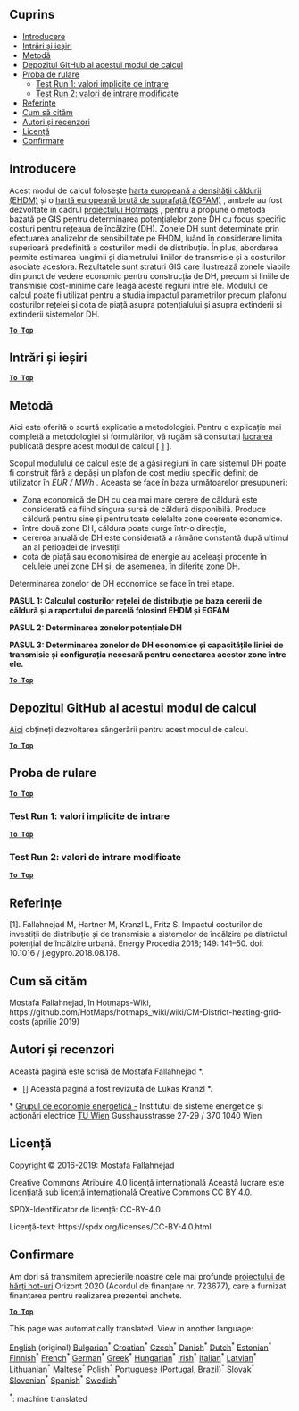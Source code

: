 <h2> Cuprins </h2><ul><li> <a href="#introduction">Introducere</a> </li><li> <a href="#inputs-and-outputs">Intrări și ieșiri</a> </li><li> <a href="#method">Metodă</a> </li><li> <a href="#GitHub-Repository-of-this-calculation-module">Depozitul GitHub al acestui modul de calcul</a> </li><li> <a href="#sample-run">Proba de rulare</a> <ul><li> <a href="#test-run-1-default-input-values">Test Run 1: valori implicite de intrare</a> </li><li> <a href="#test-run-2-modified-input-values">Test Run 2: valori de intrare modificate</a> </li></ul></li><li> <a href="#references">Referințe</a> </li><li> <a href="#how-to-cite">Cum să cităm</a> </li><li> <a href="#authors-and-reviewers">Autori și recenzori</a> </li><li> <a href="#license">Licență</a> </li><li> <a href="#acknowledgement">Confirmare</a> </li></ul><h2> Introducere </h2><p> Acest modul de calcul folosește <a href="https://gitlab.com/hotmaps/heat/heat_tot_curr_density">harta europeană a densității căldurii (EHDM)</a> și o <a href="https://gitlab.com/hotmaps/gfa_tot_curr_density">hartă europeană brută de suprafață (EGFAM)</a> , ambele au fost dezvoltate în cadrul <a href="https://www.hotmaps-project.eu/">proiectului Hotmaps</a> , pentru a propune o metodă bazată pe GIS pentru determinarea potențialelor zone DH cu focus specific costuri pentru rețeaua de încălzire (DH). Zonele DH sunt determinate prin efectuarea analizelor de sensibilitate pe EHDM, luând în considerare limita superioară predefinită a costurilor medii de distribuție. În plus, abordarea permite estimarea lungimii și diametrului liniilor de transmisie și a costurilor asociate acestora. Rezultatele sunt straturi GIS care ilustrează zonele viabile din punct de vedere economic pentru construcția de DH, precum și liniile de transmisie cost-minime care leagă aceste regiuni între ele. Modulul de calcul poate fi utilizat pentru a studia impactul parametrilor precum plafonul costurilor rețelei și cota de piață asupra potențialului și asupra extinderii și extinderii sistemelor DH. </p><p><ins> <code><strong><a href="#table-of-contents">To Top</a></strong></code> </ins> </p><h2> Intrări și ieșiri </h2><p><ins> <code><strong><a href="#table-of-contents">To Top</a></strong></code> </ins> </p><h2> Metodă </h2><p> Aici este oferită o scurtă explicație a metodologiei. Pentru o explicație mai completă a metodologiei și formulărilor, vă rugăm să consultați <a href="https://www.sciencedirect.com/science/article/pii/S1876610218304740">lucrarea</a> publicată despre acest modul de calcul [ <a href="#References">1</a> ]. </p><p> Scopul modulului de calcul este de a găsi regiuni în care sistemul DH poate fi construit fără a depăși un plafon de cost mediu specific definit de utilizator în <em><em>EUR / MWh</em></em> . Aceasta se face în baza următoarelor presupuneri: </p><ul><li> Zona economică de DH cu cea mai mare cerere de căldură este considerată ca fiind singura sursă de căldură disponibilă. Produce căldură pentru sine și pentru toate celelalte zone coerente economice. </li><li> între două zone DH, căldura poate curge într-o direcție, </li><li> cererea anuală de DH este considerată a rămâne constantă după ultimul an al perioadei de investiții </li><li> cota de piață sau economisirea de energie au aceleași procente în celulele unei zone DH și, de asemenea, în diferite zone DH. </li></ul><p> Determinarea zonelor de DH economice se face în trei etape. </p><p> <strong>PASUL 1: Calculul costurilor rețelei de distribuție pe baza cererii de căldură și a raportului de parcelă folosind EHDM și EGFAM</strong> </p><p> <strong>PASUL 2: Determinarea zonelor potențiale DH</strong> </p><p> <strong>PASUL 3: Determinarea zonelor de DH economice și capacitățile liniei de transmisie și configurația necesară pentru conectarea acestor zone între ele.</strong> </p><p><ins> <code><strong><a href="#table-of-contents">To Top</a></strong></code> </ins> </p><h2> Depozitul GitHub al acestui modul de calcul </h2><p> <a href="https://github.com/HotMaps/dh_economic_assessment/tree/develop">Aici</a> obțineți dezvoltarea sângerării pentru acest modul de calcul. </p><p><ins> <code><strong><a href="#table-of-contents">To Top</a></strong></code> </ins> </p><h2> Proba de rulare </h2><p><ins> <code><strong><a href="#table-of-contents">To Top</a></strong></code> </ins> </p><h3> Test Run 1: valori implicite de intrare </h3><p><ins> <code><strong><a href="#table-of-contents">To Top</a></strong></code> </ins> </p><h3> Test Run 2: valori de intrare modificate </h3><p><ins> <code><strong><a href="#table-of-contents">To Top</a></strong></code> </ins> </p><h2> Referințe </h2><p> [1]. Fallahnejad M, Hartner M, Kranzl L, Fritz S. Impactul costurilor de investiții de distribuție și de transmisie a sistemelor de încălzire pe districtul potențial de încălzire urbană. Energy Procedia 2018; 149: 141–50. doi: 10.1016 / j.egypro.2018.08.178. </p><h2> Cum să cităm </h2><p> Mostafa Fallahnejad, în Hotmaps-Wiki, https://github.com/HotMaps/hotmaps_wiki/wiki/CM-District-heating-grid-costs (aprilie 2019) </p><h2> Autori și recenzori </h2><p> Această pagină este scrisă de Mostafa Fallahnejad *. </p><ul><li> [] Această pagină a fost revizuită de Lukas Kranzl *. </li></ul><p> * <a href="https://eeg.tuwien.ac.at/">Grupul de economie energetică -</a> Institutul de sisteme energetice și acționări electrice <a href="https://eeg.tuwien.ac.at/">TU Wien</a> Gusshausstrasse 27-29 / 370 1040 Wien </p><h2> Licență </h2><p> Copyright © 2016-2019: Mostafa Fallahnejad </p><p> Creative Commons Atribuire 4.0 licență internațională Această lucrare este licențiată sub licență internațională Creative Commons CC BY 4.0. </p><p> SPDX-Identificator de licență: CC-BY-4.0 </p><p> Licență-text: https://spdx.org/licenses/CC-BY-4.0.html </p><h2> Confirmare </h2><p> Am dori să transmitem aprecierile noastre cele mai profunde <a href="https://www.hotmaps-project.eu">proiectului de hărți hot-uri</a> Orizont 2020 (Acordul de finanțare nr. 723677), care a furnizat finanțarea pentru realizarea prezentei anchete. </p><p><ins> <code><strong><a href="#table-of-contents">To Top</a></strong></code> </ins> </p>

This page was automatically translated. View in another language:

[English](en-CM-District-heating-potential-economic-assessment) (original) [Bulgarian](bg-CM-District-heating-potential-economic-assessment)<sup>\*</sup> [Croatian](hr-CM-District-heating-potential-economic-assessment)<sup>\*</sup> [Czech](cs-CM-District-heating-potential-economic-assessment)<sup>\*</sup> [Danish](da-CM-District-heating-potential-economic-assessment)<sup>\*</sup> [Dutch](nl-CM-District-heating-potential-economic-assessment)<sup>\*</sup> [Estonian](et-CM-District-heating-potential-economic-assessment)<sup>\*</sup> [Finnish](fi-CM-District-heating-potential-economic-assessment)<sup>\*</sup> [French](fr-CM-District-heating-potential-economic-assessment)<sup>\*</sup> [German](de-CM-District-heating-potential-economic-assessment)<sup>\*</sup> [Greek](el-CM-District-heating-potential-economic-assessment)<sup>\*</sup> [Hungarian](hu-CM-District-heating-potential-economic-assessment)<sup>\*</sup> [Irish](ga-CM-District-heating-potential-economic-assessment)<sup>\*</sup> [Italian](it-CM-District-heating-potential-economic-assessment)<sup>\*</sup> [Latvian](lv-CM-District-heating-potential-economic-assessment)<sup>\*</sup> [Lithuanian](lt-CM-District-heating-potential-economic-assessment)<sup>\*</sup> [Maltese](mt-CM-District-heating-potential-economic-assessment)<sup>\*</sup> [Polish](pl-CM-District-heating-potential-economic-assessment)<sup>\*</sup> [Portuguese (Portugal, Brazil)](pt-CM-District-heating-potential-economic-assessment)<sup>\*</sup>  [Slovak](sk-CM-District-heating-potential-economic-assessment)<sup>\*</sup> [Slovenian](sl-CM-District-heating-potential-economic-assessment)<sup>\*</sup> [Spanish](es-CM-District-heating-potential-economic-assessment)<sup>\*</sup> [Swedish](sv-CM-District-heating-potential-economic-assessment)<sup>\*</sup> 

<sup>\*</sup>: machine translated
